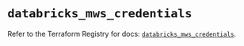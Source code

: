 # `databricks_mws_credentials`

Refer to the Terraform Registry for docs: [`databricks_mws_credentials`](https://registry.terraform.io/providers/databricks/databricks/1.65.1/docs/resources/mws_credentials).
